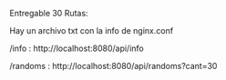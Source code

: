 
Entregable 30 Rutas:

Hay un archivo txt con la info de nginx.conf



/info : http://localhost:8080/api/info

/randoms : http://localhost:8080/api/randoms?cant=30

